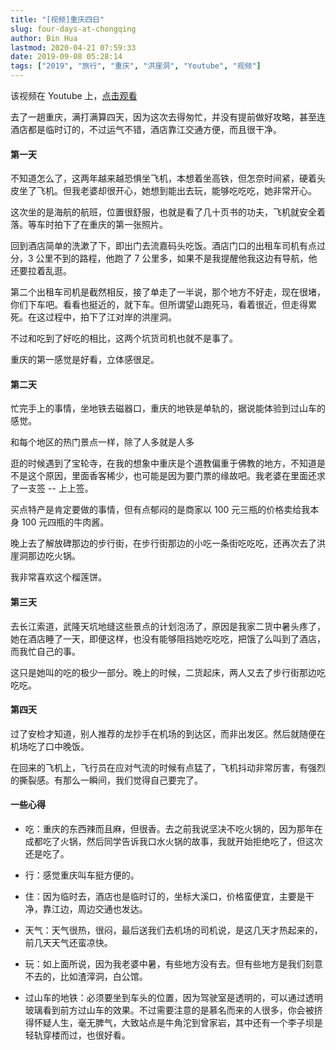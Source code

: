 ```yaml
---
title: "[视频]重庆四日"
slug: four-days-at-chongqing
author: Bin Hua
lastmod: 2020-04-21 07:59:33
date: 2019-09-08 05:28:14
tags: ["2019", "旅行", "重庆", "洪崖洞", "Youtube", "视频"]
---
```


该视频在 Youtube 上，[点击观看](https://www.youtube.com/watch?v=P0EZlFCEccI)

去了一趟重庆，满打满算四天，因为这次去得匆忙，并没有提前做好攻略，甚至连酒店都是临时订的，不过运气不错，酒店靠江交通方便，而且很干净。

#### 第一天

不知道怎么了，这两年越来越恐惧坐飞机，本想着坐高铁，但怎奈时间紧，硬着头皮坐了飞机。但我老婆却很开心，她想到能出去玩，能够吃吃吃，她非常开心。

这次坐的是海航的航班，位置很舒服，也就是看了几十页书的功夫，飞机就安全着落。等车时拍下了在重庆的第一张照片。

回到酒店简单的洗漱了下，即出门去流嘉码头吃饭。酒店门口的出租车司机有点过分，3 公里不到的路程，他跑了 7 公里多，如果不是我提醒他我这边有导航，他还要拉着乱逛。

第二个出租车司机是截然相反，接了单走了一半说，那个地方不好走，现在很堵，你们下车吧。看看也挺近的，就下车。但所谓望山跑死马，看着很近，但走得累死。在这过程中，拍下了江对岸的洪崖洞。

不过和吃到了好吃的相比，这两个坑货司机也就不是事了。

重庆的第一感觉是好看，立体感很足。

#### 第二天

忙完手上的事情，坐地铁去磁器口，重庆的地铁是单轨的，据说能体验到过山车的感觉。

和每个地区的热门景点一样，除了人多就是人多

逛的时候遇到了宝轮寺，在我的想象中重庆是个道教偏重于佛教的地方，不知道是不是这个原因，里面香客稀少，也可能是因为要门票的缘故吧。我老婆在里面还求了一支签 -- 上上签。

买点特产是肯定要做的事情，但有点郁闷的是商家以 100 元三瓶的价格卖给我本身 100 元四瓶的牛肉酱。

晚上去了解放碑那边的步行街，在步行街那边的小吃一条街吃吃吃，还再次去了洪崖洞那边吃火锅。

我非常喜欢这个榴莲饼。

#### 第三天

去长江索道，武隆天坑地缝这些景点的计划泡汤了，原因是我家二货中暑头疼了，她在酒店睡了一天，即便这样，也没有能够阻挡她吃吃吃，把饿了么叫到了酒店，而我忙自己的事。

这只是她叫的吃的极少一部分。晚上的时候，二货起床，两人又去了步行街那边吃吃吃。

#### 第四天

过了安检才知道，别人推荐的龙抄手在机场的到达区，而非出发区。然后就随便在机场吃了口中晚饭。

在回来的飞机上，飞行员在应对气流的时候有点猛了，飞机抖动非常厉害，有强烈的撕裂感。有那么一瞬间，我们觉得自己要完了。

#### 一些心得

- 吃：重庆的东西辣而且麻，但很香。去之前我说坚决不吃火锅的，因为那年在成都吃了火锅，然后同学告诉我口水火锅的故事，我就开始拒绝吃了，但这次还是吃了。

- 行：感觉重庆叫车挺方便的。

- 住：因为临时去，酒店也是临时订的，坐标大溪口，价格蛮便宜，主要是干净，靠江边，周边交通也发达。

- 天气：天气很热，很闷，最后送我们去机场的司机说，是这几天才热起来的，前几天天气还蛮凉快。

- 玩：如上面所说，因为我老婆中暑，有些地方没有去。但有些地方是我们刻意不去的，比如渣滓洞，白公馆。

- 过山车的地铁：必须要坐到车头的位置，因为驾驶室是透明的，可以通过透明玻璃看到前方过山车的效果。不过需要注意的是慕名而来的人很多，你会被挤得怀疑人生，毫无脾气，大致站点是牛角沱到曾家岩，其中还有一个李子坝是轻轨穿楼而过，也很好看。
